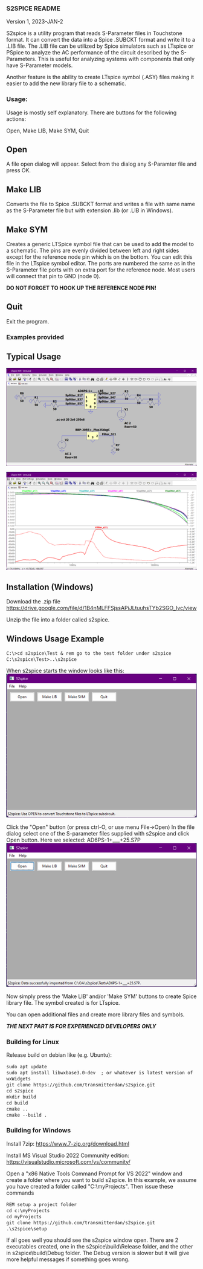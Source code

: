 ### S2SPICE README

Version 1, 2023-JAN-2

S2spice is a utility program that reads S-Parameter files in Touchstone format. It can convert the data into a Spice .SUBCKT format and write it to a .LIB file. The .LIB file can be utilized by Spice simulators such as LTspice or PSpice to analyze the AC performance of the circuit described by the S-Parameters.  This is useful for analyzing systems with components that only have S-Parameter models.

Another feature is the ability to create LTspice symbol (.ASY) files making it easier to add the new library file to a schematic.

### Usage:

Usage is mostly self explanatory.  There are buttons for the following actions:

Open, Make LIB, Make SYM, Quit

## Open

A file open dialog will appear. Select from the dialog any S-Paramter file and press OK.

## Make LIB

Converts the file to Spice .SUBCKT format and writes a file with same name as the S-Parameter file but with extension .lib (or .LIB in Windows).

## Make SYM

Creates a generic LTSpice symbol file that can be used to add the model to a schematic. The pins are evenly divided between left and right sides except for the reference node pin which is on the bottom. You can edit this file in the LTspice symbol editor. The ports are numbered the same as in the S-Parameter file ports with on extra port for the reference node.  Most users will connect that pin to GND (node 0).

__DO NOT FORGET TO HOOK UP THE REFERENCE NODE PIN!__

## Quit

Exit the program.

### Examples provided

## Typical Usage

![LTspice schematic](Test/Screenshot%205.png)

![LTspice schematic](Test/Screenshot%206.png)

## Installation (Windows)
Download the .zip file https://drive.google.com/file/d/1B4nMLFFSjssAPiJLtuuhsTYb2SGO_Ivc/view

Unzip the file into a folder called s2spice.

## Windows Usage Example 
```
C:\>cd s2spice\Test & rem go to the test folder under s2spice
C:\s2spice\Test>..\s2spice
```
When s2spice starts the window looks like this:
![Screenshot 1](Test/Screenshot%201.png)

Click the "Open" button (or press ctrl-O, or use menu File->Open)
In the file dialog select one of the S-parameter files supplied with s2spice and click Open button.  Here we selected: AD6PS-1+___+25.S7P 
![Screenshot 2](Test/Screenshot%202.png)

Now simply press the 'Make LIB' and/or 'Make SYM' buttons to create Spice library file.  The symbol created is for LTspice.

You can open additional files and create more library files and symbols.

___THE NEXT PART IS FOR EXPERIENCED DEVELOPERS ONLY___

### Building for Linux
Release build on debian like (e.g. Ubuntu):
```
sudo apt update
sudo apt install libwxbase3.0-dev  ; or whatever is latest version of wxWidgets
git clone https://github.com/transmitterdan/s2spice.git
cd s2spice
mkdir build
cd build
cmake ..
cmake --build .
```

### Building for Windows
Install 7zip: https://www.7-zip.org/download.html

Install MS Visual Studio 2022 Community edition: https://visualstudio.microsoft.com/vs/community/

Open a "x86 Native Tools Command Prompt for VS 2022" window and create a folder where you want to build s2spice.  In this example, we assume you have created a folder called "C:\myProjects". Then issue these commands
```
REM setup a project folder
cd c:\myProjects
cd myProjects
git clone https://github.com/transmitterdan/s2spice.git
.\s2spice\setup
```
If all goes well you should see the s2spice window open.  There are 2 executables created, one in the s2spice\build\Release folder, and the other in s2spice\build\Debug folder.  The Debug version is slower but it will give more helpful messages if something goes wrong.
